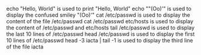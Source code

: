 echo "Hello, World" is used to print "Hello, World"
echo "\"(Oo)'" is used to display the confused smiley "(Oo)'"
cat /etc/passwd is used to display the content of the file /etc/passwd
cat /etc/passwd etc/hosts is used to display the content of /etc/passwd and etc/hosts
tail /etc/passwd is used to display the last 10 lines of /etc/passwd
head /etc/passwd is used to display the first 10 lines of /etc/passwd
head -3 iacta | tail -1 is used to display the third line of the file iacta